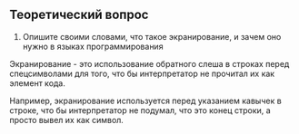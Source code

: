 ## Теоретический вопрос

1. Опишите своими словами, что такое экранирование, и зачем оно нужно в языках программирования

Экранирование - это использование обратного слеша в строках перед спецсимволами для того, что бы интерпретатор не прочитал их как элемент кода.

Например, экранирование используется перед указанием кавычек в строке, что бы интерпретатор не подумал, что это конец строки, а просто вывел их как символ.
